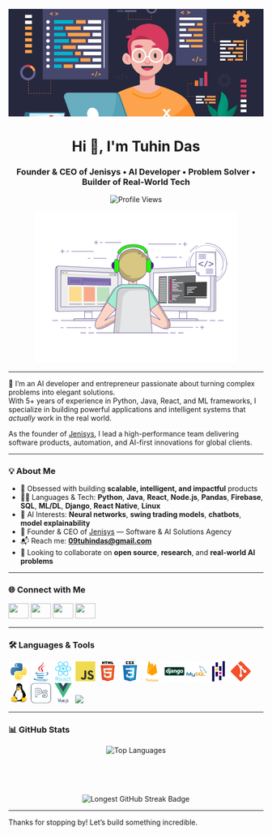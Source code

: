![logo](https://github.com/09TuhinDas/09TuhinDas/blob/main/240304579-c288471c-be67-4fbb-af44-1c63ee9ed280.png)

<h1 align="center">Hi 👋, I'm Tuhin Das</h1>
<h3 align="center">Founder & CEO of Jenisys • AI Developer • Problem Solver • Builder of Real-World Tech</h3>

<p align="center">
  <img src="https://komarev.com/ghpvc/?username=09tuhindas&label=Profile%20views&color=0e75b6&style=flat" alt="Profile Views" />
</p>

<p align="center">
  <img src="https://github.com/09TuhinDas/09TuhinDas/blob/main/ggg.gif" width="400" alt="Coding animation" />
</p>

---

🚀 I’m an AI developer and entrepreneur passionate about turning complex problems into elegant solutions.  
With 5+ years of experience in Python, Java, React, and ML frameworks, I specialize in building powerful applications and intelligent systems that *actually* work in the real world.

As the founder of [Jenisys](https://jenisys.in), I lead a high-performance team delivering software products, automation, and AI-first innovations for global clients.

---

### 💡 About Me

- 🧠 Obsessed with building **scalable, intelligent, and impactful** products  
- 🧑‍💻 Languages & Tech: **Python**, **Java**, **React**, **Node.js**, **Pandas**, **Firebase**, **SQL**, **ML/DL**, **Django**, **React Native**, **Linux**
- 🧩 AI Interests: **Neural networks**, **swing trading models**, **chatbots**, **model explainability**
- 💼 Founder & CEO of [Jenisys](https://jenisys.in) — Software & AI Solutions Agency  
- 📬 Reach me: **09tuhindas@gmail.com**
- 👥 Looking to collaborate on **open source**, **research**, and **real-world AI problems**

---

### 🌐 Connect with Me

<p align="left">
  <a href="https://twitter.com/TuhinDa06084666" target="_blank"><img src="https://raw.githubusercontent.com/rahuldkjain/github-profile-readme-generator/master/src/images/icons/Social/twitter.svg" height="30" width="40" /></a>
  <a href="https://www.linkedin.com/in/09tuhin-das/" target="_blank"><img src="https://raw.githubusercontent.com/rahuldkjain/github-profile-readme-generator/master/src/images/icons/Social/linked-in-alt.svg" height="30" width="40" /></a>
  <a href="https://www.facebook.com/profile.php?id=100043075478409" target="_blank"><img src="https://raw.githubusercontent.com/rahuldkjain/github-profile-readme-generator/master/src/images/icons/Social/facebook.svg" height="30" width="40" /></a>
  <a href="https://www.instagram.com/rohan.das1/" target="_blank"><img src="https://raw.githubusercontent.com/rahuldkjain/github-profile-readme-generator/master/src/images/icons/Social/instagram.svg" height="30" width="40" /></a>
</p>

---

### 🛠️ Languages & Tools

<p align="left">
  <img src="https://raw.githubusercontent.com/devicons/devicon/master/icons/python/python-original.svg" width="40" />
  <img src="https://raw.githubusercontent.com/devicons/devicon/master/icons/java/java-original.svg" width="40" />
  <img src="https://raw.githubusercontent.com/devicons/devicon/master/icons/react/react-original-wordmark.svg" width="40" />
  <img src="https://raw.githubusercontent.com/devicons/devicon/master/icons/javascript/javascript-original.svg" width="40" />
  <img src="https://raw.githubusercontent.com/devicons/devicon/master/icons/html5/html5-original-wordmark.svg" width="40" />
  <img src="https://raw.githubusercontent.com/devicons/devicon/master/icons/css3/css3-original-wordmark.svg" width="40" />
  <img src="https://raw.githubusercontent.com/devicons/devicon/master/icons/firebase/firebase-plain-wordmark.svg" width="40" />
  <img src="https://raw.githubusercontent.com/devicons/devicon/master/icons/django/django-original.svg" width="40" />
  <img src="https://raw.githubusercontent.com/devicons/devicon/master/icons/mysql/mysql-original-wordmark.svg" width="40" />
  <img src="https://raw.githubusercontent.com/devicons/devicon/master/icons/pandas/pandas-original.svg" width="40" />
  <img src="https://raw.githubusercontent.com/devicons/devicon/master/icons/git/git-original.svg" width="40" />
  <img src="https://raw.githubusercontent.com/devicons/devicon/master/icons/linux/linux-original.svg" width="40" />
  <img src="https://raw.githubusercontent.com/devicons/devicon/master/icons/photoshop/photoshop-line.svg" width="40" />
  <img src="https://raw.githubusercontent.com/devicons/devicon/master/icons/vuejs/vuejs-original-wordmark.svg" width="40" />
  <img src="https://www.vectorlogo.zone/logos/pytorch/pytorch-icon.svg" width="40" />
</p>

---

### 📊 GitHub Stats

<p align="center">
  <img src="https://github-readme-stats.vercel.app/api/top-langs/?username=09TuhinDas&layout=compact&theme=radical&hide_border=true" alt="Top Languages" />
</p>
<br><br><br>
<p align="center">
  <img src="https://img.shields.io/badge/Longest%20GitHub%20Streak-58%20days-orange?style=for-the-badge&logo=github" alt="Longest GitHub Streak Badge" />
</p>


---

Thanks for stopping by! Let’s build something incredible.
